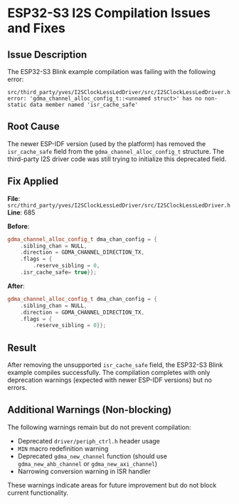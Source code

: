 # ESP32-S3 I2S Compilation Issues and Fixes

## Issue Description

The ESP32-S3 Blink example compilation was failing with the following error:

```
src/third_party/yves/I2SClockLessLedDriver/src/I2SClockLessLedDriver.h:685:35: error: 'gdma_channel_alloc_config_t::<unnamed struct>' has no non-static data member named 'isr_cache_safe'
```

## Root Cause

The newer ESP-IDF version (used by the platform) has removed the `isr_cache_safe` field from the `gdma_channel_alloc_config_t` structure. The third-party I2S driver code was still trying to initialize this deprecated field.

## Fix Applied

**File**: `src/third_party/yves/I2SClockLessLedDriver/src/I2SClockLessLedDriver.h`
**Line**: 685

**Before**:
```cpp
gdma_channel_alloc_config_t dma_chan_config = {
    .sibling_chan = NULL,
    .direction = GDMA_CHANNEL_DIRECTION_TX,
    .flags = {
        .reserve_sibling = 0,
    .isr_cache_safe= true}};
```

**After**:
```cpp
gdma_channel_alloc_config_t dma_chan_config = {
    .sibling_chan = NULL,
    .direction = GDMA_CHANNEL_DIRECTION_TX,
    .flags = {
        .reserve_sibling = 0}};
```

## Result

After removing the unsupported `isr_cache_safe` field, the ESP32-S3 Blink example compiles successfully. The compilation completes with only deprecation warnings (expected with newer ESP-IDF versions) but no errors.

## Additional Warnings (Non-blocking)

The following warnings remain but do not prevent compilation:
- Deprecated `driver/periph_ctrl.h` header usage
- `MIN` macro redefinition warning  
- Deprecated `gdma_new_channel` function (should use `gdma_new_ahb_channel` or `gdma_new_axi_channel`)
- Narrowing conversion warning in ISR handler

These warnings indicate areas for future improvement but do not block current functionality.